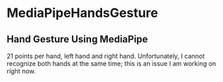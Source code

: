 # MediaPipeHandsGesture

## Hand Gesture Using MediaPipe

21 points per hand, left hand and right hand. Unfortunately, I cannot recognize both hands at the same time; this is an issue I am working on right now.


